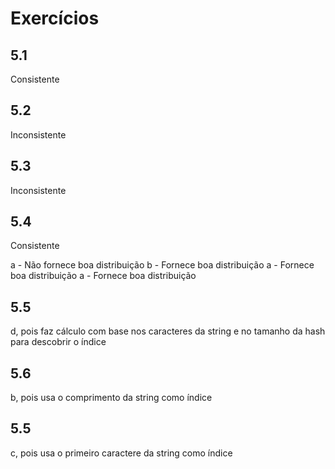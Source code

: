 # Exercícios

## 5.1
Consistente

## 5.2
Inconsistente

## 5.3
Inconsistente

## 5.4
Consistente

a - Não fornece boa distribuição
b - Fornece boa distribuição
a - Fornece boa distribuição
a - Fornece boa distribuição

## 5.5
d, pois faz cálculo com base nos caracteres da string e no tamanho da hash para descobrir o índice

## 5.6
b, pois usa o comprimento da string como índice

## 5.5
c, pois usa o primeiro caractere da string como índice
